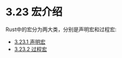 # 3.23 宏介绍

Rust中的宏分为两大类，分别是声明宏和过程宏:

- [3.23.1 声明宏](./chapter_3_23_1.md)
- [3.23.2 过程宏](./chapter_3_23_2.md)
